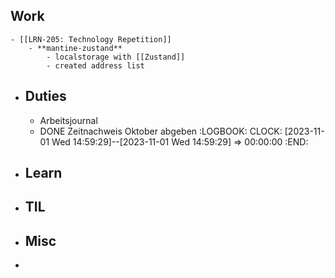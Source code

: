 ## Work
	- [[LRN-205: Technology Repetition]]
		- **mantine-zustand**
			- localstorage with [[Zustand]]
			- created address list
- ## Duties
	- Arbeitsjournal
	- DONE Zeitnachweis Oktober abgeben
	  :LOGBOOK:
	  CLOCK: [2023-11-01 Wed 14:59:29]--[2023-11-01 Wed 14:59:29] =>  00:00:00
	  :END:
- ## Learn
- ## TIL
- ## Misc
-